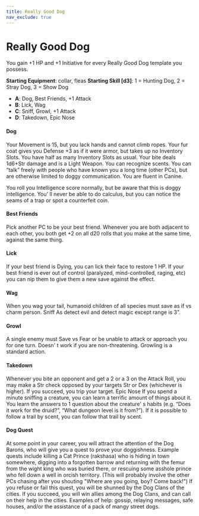 ```yaml
---
title: Really Good Dog
nav_exclude: true
---
```


# Really Good Dog

You gain +1 HP and +1 Initiative for every Really Good Dog template you
possess.

**Starting Equipment**: collar, fleas
**Starting Skill [d3]**: 1 = Hunting Dog, 2 = Stray Dog, 3 = Show Dog

+ **A**: Dog, Best Friends, +1 Attack
+ **B**: Lick, Wag
+ **C**: Sniff, Growl, +1 Attack
+ **D**: Takedown, Epic Nose

#### Dog

Your Movement is 15, but you lack hands and cannot 
climb ropes.  Your fur coat gives you Defense +3 as if 
it were armor, but takes up no Inventory Slots.  You 
have half as many Inventory Slots as usual.  Your bite 
deals 1d6+Str damage and is a Light Weapon.  You can 
recognize scents.  You can “talk” freely with people 
who have known you a long time (other PCs), but are 
otherwise limited to doggy communication.  You are 
fluent in Canine.


You roll you Intelligence score normally, but be aware 
that this is doggy intelligence.  You'
ll never be able to 
do calculus, but you can notice the seams of a trap or 
spot a counterfeit coin.

#### Best Friends
Pick another PC to be your best friend.  Whenever 
you are both adjacent to each other, you both get +2 
on all d20 rolls that you make at the same time, 
against the same thing. 

#### Lick
If your best friend is Dying, you can lick their face to 
restore 1 HP.  If your best friend is ever out of control 
(paralyzed, mind-controlled, raging, etc) you can nip 
them to give them a new save against the effect.

#### Wag
When you wag your tail, humanoid children of all 
species must save as if vs charm person.
Sniff
As detect evil and detect magic except range is 3”.

#### Growl

A single enemy must Save vs Fear or be unable to 
attack or approach you for one turn. Doesn'
t work if 
you are non-threatening.  Growling is a standard 
action.

#### Takedown

Whenever you bite an opponent and get a 2 or a 3 on
the Attack Roll, you may make a Str check opposed by
your targets Str or Dex (whichever is higher).  If you 
succeed, you trip your target.
Epic Nose
If you spend a minute sniffing a creature, you can 
learn a terrific amount of things about it.  You learn 
the answers to 1 question about the creature'
s habits 
(e.g. “Does it work for the druid?”, “What dungeon 
level is it from?”).  If it is possible to follow a trail by 
scent, you can follow that trail by scent.

#### Dog Quest

At some point in your career, you will attract the 
attention of the Dog Barons, who will give you a quest
to prove your doggishness.  Example quests include 
killing a Cat Prince (rakshasa) who is hiding in town 
somewhere, digging into a forgotten barrow and 
returning with the femur from the wight king who 
was buried there, or rescuing some asshole prince 
who fell down a well in orcish territory.  (This will 
probably involve the other PCs chasing after you 
shouting "Where are you going, boy?  Come back!")
If you refuse or fail this quest, you will be shunned by
the Dog Clans of the cities.  If you succeed, you will 
win allies among the Dog Clans, and can call on their 
help in the cities.  Examples of help: gossip, relaying 
messages, safe houses, and/or the assistance of a pack 
of mangy street dogs.
